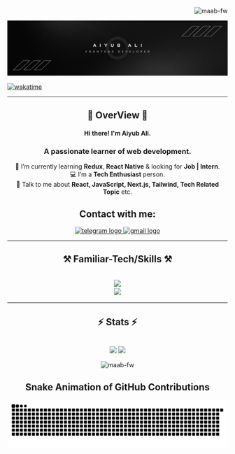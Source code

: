  <p align="right"> <img src="https://komarev.com/ghpvc/?username=maab-fw&label=Profile%20views&color=0e75b6&style=flat" alt="maab-fw" /> </p>
<!-- PROFILE VIEWS -->
<!-- <p align="right"> <img src="https://visitcount.itsvg.in/api?id=maab-fw&icon=0&color=12https://visitcount.itsvg.in" alt="maab-fw" /> </p> -->

<!-- BANNER -->
<!-- <img src="https://i.ibb.co/8XjttMj/bannergithub.png" /> -->
<img src="images/cover.png" />

<!-- WORK TIME -->

[![wakatime](https://wakatime.com/badge/user/bb6d8de4-3212-46b7-8333-81d89ec69954.svg)](https://wakatime.com/@bb6d8de4-3212-46b7-8333-81d89ec69954)

<hr>
<h2 align="center">🔰 OverView 🔰</h2>
<h4 align="center">Hi there! I'm Aiyub Ali.</h4>
<h3 align="center">A passionate learner of web development.</h3>
<div align="center"> 
  
  🌱 I’m currently learning **Redux**, **React Native** & looking for **Job | Intern**.
  <br>
  💻 I’m a **Tech Enthusiast** person.
  <br>
  💬 Talk to me about **React, JavaScript, Next.js, Tailwind, Tech Related Topic** etc.

  </div>

<h2 align="center">Contact with me:</h2>
<div align="center">

<!--    <a href="https://facebook.com/groups/MuslimTechnician" target="_blank">
    <img src="https://raw.githubusercontent.com/maurodesouza/profile-readme-generator/master/src/assets/icons/social/facebook/default.svg" width="52" height="40" alt="facebook logo"  />
  </a> -->

  <a href="https://t.me/FW_MAAB" target="_blank">
    <img src="https://raw.githubusercontent.com/maurodesouza/profile-readme-generator/master/src/assets/icons/social/telegram/default.svg" width="52" height="40" alt="telegram logo"  />
  </a>
  <!-- <a href="mailto:maab@tutanota.com" target="_blank">
    <img src="https://raw.githubusercontent.com/maurodesouza/profile-readme-generator/master/src/assets/icons/social/tutanota/default.svg" width="52" height="40" alt="tutanota logo"  />
  </a> -->
  <a href="mailto:mdaiiyubali@gmail.com" target="_blank">
    <img src="https://go-skill-icons.vercel.app/api/icons?i=gmail" width="52" height="40" alt="gmail logo"  />
  </a>
</div>

<hr>
<h2 align="center">⚒️ Familiar-Tech/Skills ⚒️</h2>
<br>
<div align="center">
<a href="">
  <img src="https://skillicons.dev/icons?i=html,css,js,tailwind,react,firebase,mongodb,nodejs,express,nextjs" />
  <br/>
  <img src="https://skillicons.dev/icons?i=windows,powershell,npm,vscode,vercel,git,notion" />
</a>
  </div>

<hr>

<h2 align="center">⚡ Stats ⚡</h2>
<br/>
<div align="center">
  
<img width="410" src="https://streak-stats.demolab.com/?user=MAAB-FW" />

<img width="390" src="https://github-readme-stats.vercel.app/api?username=MAAB-FW&show_icons=true&rank_icon=github" />
  
<p><img align="center" src="https://github-readme-stats.vercel.app/api/top-langs?username=maab-fw&show_icons=true&locale=en&layout=compact" alt="maab-fw" /></p>
</div>

<!---
<img src="https://raw.githubusercontent.com/maab-fw/maab-fw/output/snake.svg" alt="Snake animation" />
--->

<h2 align="center">Snake Animation of GitHub Contributions</h2>
<picture>
  <source media="(prefers-color-scheme: dark)" srcset="https://raw.githubusercontent.com/MAAB-FW/MAAB-FW/output/github-contribution-grid-snake-dark.svg">
  <source media="(prefers-color-scheme: light)" srcset="https://raw.githubusercontent.com/MAAB-FW/MAAB-FW/output/github-contribution-grid-snake.svg">
  <img alt="github contribution grid snake animation" src="https://raw.githubusercontent.com/MAAB-FW/MAAB-FW/output/github-contribution-grid-snake.svg">
</picture>

<!---
<div align="left">
  <img src="https://skillicons.dev/icons?i=html" height="40" alt="html5 logo"  />
  <img width="12" />
  <img src="https://skillicons.dev/icons?i=css" height="40" alt="css3 logo"  />
  <img width="12" />
  <img src="https://skillicons.dev/icons?i=tailwind" height="40" alt="tailwindcss logo"  />
  <img width="12" />
  <img src="https://skillicons.dev/icons?i=js" height="40" alt="javascript logo"  />
  <img width="12" />
  <img src="https://skillicons.dev/icons?i=react" height="40" alt="react logo"  />
  <img width="12" />
  <img src="https://skillicons.dev/icons?i=vite" height="40" alt="vite logo"  />
  <img width="12" />
  <img src="https://skillicons.dev/icons?i=ai" height="40" alt="adobeillustrator logo"  />
</div>
--->

<!---
- 👋 Hi, I’m @MAAB-FW
- 👀 I’m interested in ...
- 🌱 I’m currently learning ...
- 💞️ I’m looking to collaborate on ...
- 📫 How to reach me ...
- 😄 Pronouns: ...
- ⚡ Fun fact: ...

MAAB-FW/MAAB-FW is a ✨ special ✨ repository because its `README.md` (this file) appears on your GitHub profile.
You can click the Preview link to take a look at your changes.
--->
